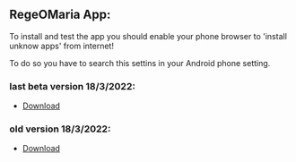 ## RegeOMaria App:

To install and test the app you should enable your phone browser to 'install unknow apps' from internet!

To do so you have to search this settins in your Android phone setting.



### last beta version 18/3/2022:
- [Download](https://drive.google.com/file/d/1tH3SQNN8e7zyZ51yACP8ucBZtfmBrgkK/view?usp=sharing)

### old version 18/3/2022:
- [Download](https://drive.google.com/file/d/1KjGTVeYdWrzmFoHpXZk_Nmz7ZD_ig39F/view?usp=sharing)

